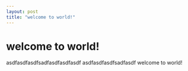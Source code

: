 ```yaml
---
layout: post
title: "welcome to world!"
---
```


# welcome to world!

asdfasdfasdfsadfasdfasdfasdf
asdfasdfasdfsadfasdf
welcome to world!
